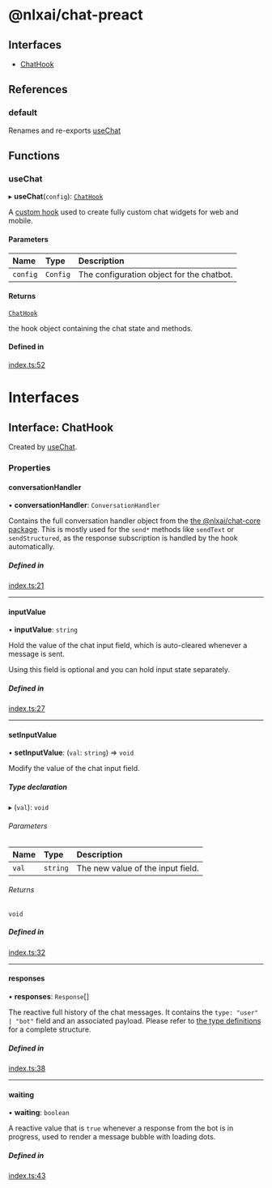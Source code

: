 
<a name="readmemd"></a>

# @nlxai/chat-preact

## Interfaces

- [ChatHook](#interfaceschathookmd)

## References

### default

Renames and re-exports [useChat](#usechat)

## Functions

### useChat

▸ **useChat**(`config`): [`ChatHook`](#interfaceschathookmd)

A [custom hook](https://preactjs.com/guide/v10/hooks/) used to create fully
custom chat widgets for web and mobile.

#### Parameters

| Name | Type | Description |
| :------ | :------ | :------ |
| `config` | `Config` | The configuration object for the chatbot. |

#### Returns

[`ChatHook`](#interfaceschathookmd)

the hook object containing the chat state and methods.

#### Defined in

[index.ts:52](https://github.com/nlxai/sdk/blob/e6f65697e16134f7e08dae17f2a4ecc6197a3f32/packages/chat-preact/src/index.ts#L52)


<a name="indexmd"></a>


# Interfaces


<a name="interfaceschathookmd"></a>

## Interface: ChatHook

Created by [useChat](#usechat).

### Properties

#### conversationHandler

• **conversationHandler**: `ConversationHandler`

Contains the full conversation handler object from the [the @nlxai/chat-core package](https://github.com/nlxai/chat-sdk/blob/master/packages/chat-core/README.md).
This is mostly used for the `send*` methods like `sendText` or `sendStructured`, as the response subscription is
handled by the hook automatically.

##### Defined in

[index.ts:21](https://github.com/nlxai/sdk/blob/e6f65697e16134f7e08dae17f2a4ecc6197a3f32/packages/chat-preact/src/index.ts#L21)

___

#### inputValue

• **inputValue**: `string`

Hold the value of the chat input field, which is auto-cleared whenever a message is sent.

Using this field is optional and you can hold input state separately.

##### Defined in

[index.ts:27](https://github.com/nlxai/sdk/blob/e6f65697e16134f7e08dae17f2a4ecc6197a3f32/packages/chat-preact/src/index.ts#L27)

___

#### setInputValue

• **setInputValue**: (`val`: `string`) => `void`

Modify the value of the chat input field.

##### Type declaration

▸ (`val`): `void`

###### Parameters

| Name | Type | Description |
| :------ | :------ | :------ |
| `val` | `string` | The new value of the input field. |

###### Returns

`void`

##### Defined in

[index.ts:32](https://github.com/nlxai/sdk/blob/e6f65697e16134f7e08dae17f2a4ecc6197a3f32/packages/chat-preact/src/index.ts#L32)

___

#### responses

• **responses**: `Response`[]

The reactive full history of the chat messages.
It contains the `type: "user" | "bot"` field and an associated payload.
Please refer to [the type definitions](https://developers.nlx.ai/headless-api-reference#response) for a complete structure.

##### Defined in

[index.ts:38](https://github.com/nlxai/sdk/blob/e6f65697e16134f7e08dae17f2a4ecc6197a3f32/packages/chat-preact/src/index.ts#L38)

___

#### waiting

• **waiting**: `boolean`

A reactive value that is `true` whenever a response from the bot is in progress, used to render a message
bubble with loading dots.

##### Defined in

[index.ts:43](https://github.com/nlxai/sdk/blob/e6f65697e16134f7e08dae17f2a4ecc6197a3f32/packages/chat-preact/src/index.ts#L43)
